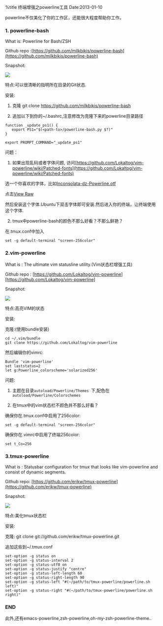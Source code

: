 %title 终端增强之powerline工具
Date:2013-01-10

powerline不仅美化了你的工作区，还能很大程度帮助你工作。

### 1. powerline-bash

What is: Powerline for Bash/ZSH

Github repo :[https://github.com/milkbikis/powerline-bash](https://github.com/milkbikis/powerline-bash)

Snapshot:

![](https://raw.github.com/hit9/blog-img-store/master/blog/other/11_0.png)

特点:可以很清晰的指明所在目录的Git状态.

安装: 

1. 克隆 git clone https://github.com/milkbikis/powerline-bash

2. 追加以下到你的~/.bashrc,注意修改<path-to>为克隆下来的powerline目录路径

```
function _update_ps1() {
   export PS1="$(<path-to>/powerline-bash.py $?)"
}

export PROMPT_COMMAND="_update_ps1"
```

问题：

1. 如果出现乱码或者字体问题, 访问[https://github.com/Lokaltog/vim-powerline/wiki/Patched-fonts](https://github.com/Lokaltog/vim-powerline/wiki/Patched-fonts)

选一个你喜欢的字体，比如[Inconsolata-dz-Powerline.otf](https://gist.github.com/1595572)

点击[View Raw](https://gist.github.com/raw/1595572/51bdd743cc1cc551c49457fe1503061b9404183f/Inconsolata-dz-Powerline.otf)

然后安装这个字体.Ubuntu下双击字体即可安装.然后进入你的终端，让终端使用这个字体.

2. tmux中powerline-bash的颜色不那么好看？不那么鲜艳？

在.tmux.conf中加入

```
set -g default-terminal "screen-256color"
```

### 2.vim-powerline

What is : The ultimate vim statusline utility.(Vim状态栏增强工具)

Github repo : [https://github.com/Lokaltog/vim-powerline][https://github.com/Lokaltog/vim-powerline]

Snapshot:

![](https://raw.github.com/hit9/blog-img-store/master/blog/other/11_1.png)

特点:高亮VIM的状态

安装: 

克隆:(使用bundle安装)

```
cd ~/.vim/bundle
git clone https://github.com/Lokaltog/vim-powerline
```
然后编辑你的vimrc:

```
Bundle 'vim-powerline'
set laststatus=2
let g:Powerline_colorscheme='solarized256'
```

问题:

1. 主题在目录`autoload/Powerline/Themes `下,配色在` autoload/Powerline/Colorschemes`

2. 在tmux中的vim状态栏不颜色并不那么好看？

确保你在.tmux.conf中启用了256color:

```
set -g default-terminal "screen-256color"
```

确保你在.vimrc中启用了终端256color:

```
set t_Co=256
```

### 3.tmux-powerline

What is : Statusbar configuration for tmux that looks like vim-powerline and consist of dynamic segments. 

Github repo: [https://github.com/erikw/tmux-powerline](https://github.com/erikw/tmux-powerline)

Snapshot:

![](https://raw.github.com/hit9/blog-img-store/master/blog/other/11_2.png)

特点:美化tmux状态栏

安装:

克隆: git clone git://github.com/erikw/tmux-powerline.git

追加这些到~/.tmux.conf

```
set-option -g status on
set-option -g status-interval 2
set-option -g status-utf8 on
set-option -g status-justify "centre"
set-option -g status-left-length 60
set-option -g status-right-length 90
set-option -g status-left "#(~/path/to/tmux-powerline/powerline.sh left)"
set-option -g status-right "#(~/path/to/tmux-powerline/powerline.sh right)"
```

### END

此外,还有emacs-powerline,zsh-powerline,oh-my-zsh-powerline-theme..

